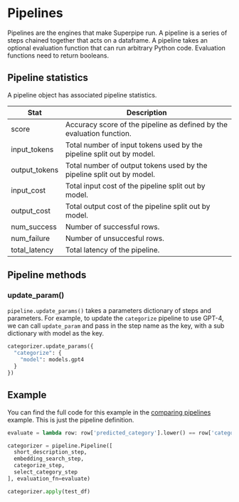 # Pipelines
Pipelines are the engines that make Superpipe run. A pipeline is a series of steps chained together that acts on a dataframe. A pipeline takes an optional evaluation function that can run arbitrary Python code. Evaluation functions need to return booleans. 

## Pipeline statistics
A pipeline object has associated pipeline statistics.

|Stat | Description
|----|-------------
|score | Accuracy score of the pipeline as defined by the evaluation function. 
|input_tokens | Total number of input tokens used by the pipeline split out by model.
|output_tokens | Total number of output tokens used by the pipeline split out by model.
|input_cost | Total input cost of the pipeline split out by model.
|output_cost|  Total output cost of the pipeline split out by model.
|num_success| Number of successful rows.
|num_failure| Number of unsuccesful rows.
|total_latency| Total latency of the pipeline.

## Pipeline methods
### update_param()
`pipeline.update_params()` takes a parameters dictionary of steps and parameters. 
For example, to update the `categorize` pipeline to use GPT-4, we can call `update_param` and pass in the step name as the key, with a sub dictionary with model as the key. 
```python
categorizer.update_params({
  "categorize": {
    "model": models.gpt4
  }
})
```


## Example
You can find the full code for this example in the [comparing pipelines](https://github.com/villagecomputing/superpipe/blob/main/examples/comparing_pipelines/furniture.ipynb) example. This is just the pipeline definition.
```python
evaluate = lambda row: row['predicted_category'].lower() == row['category_new'].lower()

categorizer = pipeline.Pipeline([
  short_description_step, 
  embedding_search_step, 
  categorize_step,
  select_category_step
], evaluation_fn=evaluate)

categorizer.apply(test_df)
```
